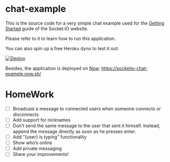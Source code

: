 # chat-example

This is the source code for a very simple chat example used for
the [Getting Started](http://socket.io/get-started/chat/) guide
of the Socket.IO website.

Please refer to it to learn how to run this application.

You can also spin up a free Heroku dyno to test it out:

[![Deploy](https://www.herokucdn.com/deploy/button.png)](https://heroku.com/deploy?template=https://github.com/socketio/chat-example)

Besides, the application is deployed on [Now](https://zeit.co/now): https://socketio-chat-example.now.sh/


# HomeWork
- [ ] Broadcast a message to connected users when someone connects or disconnects
- [ ] Add support for nicknames
- [ ] Don’t send the same message to the user that sent it himself. Instead, append the message directly as soon as he presses enter.
- [ ] Add “{user} is typing” functionality
- [ ] Show who’s online
- [ ] Add private messaging
- [ ] Share your improvements!
